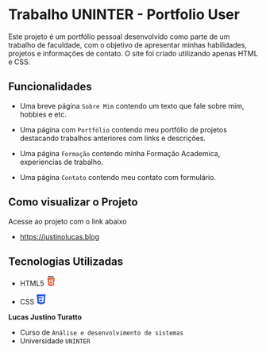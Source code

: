 # Trabalho UNINTER - Portfolio User

Este projeto é um portfólio pessoal desenvolvido como parte de um trabalho de faculdade, com o objetivo de apresentar minhas habilidades, projetos e informações de contato. O site foi criado utilizando apenas HTML e CSS.

## Funcionalidades

- Uma breve página `Sobre Mim` contendo um texto que fale sobre mim, hobbies e etc.

- Uma página com  `Portfólio` contendo meu portfólio de projetos destacando trabalhos anteriores com links e descrições.

- Uma página `Formação` contendo minha Formação Academica, experiencias de trabalho.

- Uma página `Contato` contendo meu contato com formulário.

## Como visualizar o Projeto

Acesse ao projeto com o link abaixo

- https://justinolucas.blog


## Tecnologias Utilizadas

- HTML5 <img src="/assets/html5.svg" alt="HTML5" width="20" height="20">

- CSS <img src="/assets/css3.svg" alt="CSS3" width="20" height="20">

**Lucas Justino Turatto**
- Curso de `Análise e desenvolvimento de sistemas`
- Universidade `UNINTER`
